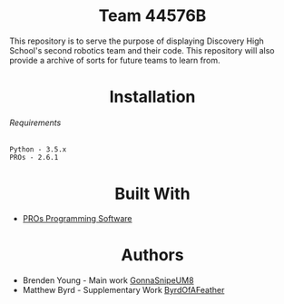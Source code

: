 <h1 align='center'>Team 44576B</h1>

This repository is to serve the purpose of displaying Discovery High School's second robotics team and their code. This repository will also provide a archive of sorts for future teams to learn from. 

<h1 align='center'>Installation</h1>

###### Requirements
```
Python - 3.5.x
PROs - 2.6.1
```

<h1 align='center'>Built With</h1>

* [PROs Programming Software](https://pros.cs.purdue.edu)

<h1 align='center'>Authors</h1>

* Brenden Young - Main work [GonnaSnipeUM8](https://github.com/GonnaSnipeUM8)
* Matthew Byrd - Supplementary Work [ByrdOfAFeather](https://github.com/ByrdOfAFeather)

